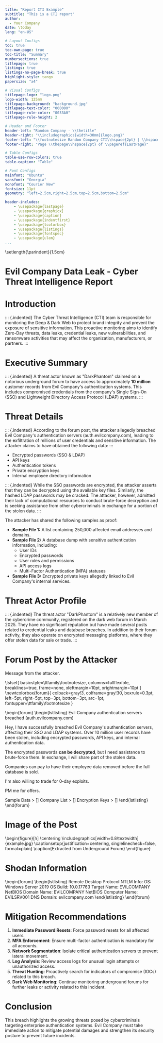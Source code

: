 ```yaml
---
title: "Report CTI Example"
subtitle: "This is a CTI report"
author: 
  - Your Company
date: \today
lang: "en-US" 

# Layout Configs
toc: true
toc-own-page: true
toc-title: "Summary"
numbersections: true
titlepage: true
listings: true
listings-no-page-break: true
highlight-style: tango
papersize: "a4"

# Visual Configs
titlepage-logo: "logo.png"
logo-width: 125mm
titlepage-background: "background.jpg"
titlepage-text-color: "000000"
titlepage-rule-color: "0033A0" 
titlepage-rule-height: 2

# Header and Footer
header-left: "Random Company - \\thetitle"
header-right: "\\includegraphics[width=30mm]{logo.png}"
footer-left: "\\footnotesize Random Company CTI\\hspace{2pt} | \\hspace{2pt} Confidential document"
footer-right: "Page \\thepage\\hspace{2pt} of \\pageref{LastPage}"

# Table Configs
table-use-row-colors: true
table-caption: "Table"

# Font Configs
mainfont: "Ubuntu"
sansfont: "Georgia"
monofont: "Courier New"
fontsize: 11pt
geometry: "left=2.5cm,right=2.5cm,top=2.5cm,bottom=2.5cm"

header-includes:
    - \usepackage{lastpage}
    - \usepackage{graphicx}
    - \usepackage{caption}
    - \usepackage{indentfirst}
    - \usepackage{tcolorbox}
    - \usepackage{listings}
    - \usepackage{fontspec}
    - \usepackage{ulem}
...
```


\setlength{\parindent}{1.5cm}

# Evil Company Data Leak - Cyber Threat Intelligence Report

# Introduction

::: {.indented}
The Cyber Threat Intelligence (CTI) team is responsible for monitoring the Deep & Dark Web to protect brand integrity and prevent the exposure of sensitive information. This proactive monitoring aims to identify Zero-Day threats, data leaks, credential leaks, new vulnerabilities, and ransomware activities that may affect the organization, manufacturers, or partners.
:::

# Executive Summary

::: {.indented}
A threat actor known as "DarkPhantom" claimed on a notorious underground forum to have access to approximately **10 million** customer records from Evil Company's authentication systems. This includes compromised credentials from the company's Single Sign-On (SSO) and Lightweight Directory Access Protocol (LDAP) systems.
:::

# Threat Details

::: {.indented}
According to the forum post, the attacker allegedly breached Evil Company's authentication servers (auth.evilcompany.com), leading to the exfiltration of millions of user credentials and sensitive information. The attacker claims to have obtained the following data:
:::

- Encrypted passwords (SSO & LDAP)
- API keys
- Authentication tokens
- Private encryption keys
- Internal employee directory information

::: {.indented}
While the SSO passwords are encrypted, the attacker asserts that they can be decrypted using the available key files. Similarly, the hashed LDAP passwords may be cracked. The attacker, however, admitted their lack of computational resources to conduct brute-force decryption and is seeking assistance from other cybercriminals in exchange for a portion of the stolen data.
:::

The attacker has shared the following samples as proof:

- **Sample File 1:** A list containing 250,000 affected email addresses and domains.
- **Sample File 2:** A database dump with sensitive authentication information, including:
    - User IDs
    - Encrypted passwords
    - User roles and permissions
    - API access logs
    - Multi-Factor Authentication (MFA) statuses
- **Sample File 3:** Encrypted private keys allegedly linked to Evil Company's internal services.

# Threat Actor Profile

::: {.indented}
The threat actor "DarkPhantom" is a relatively new member of the cybercrime community, registered on the dark web forum in March 2025. They have no significant reputation but have made several posts related to credential leaks and database breaches. In addition to their forum activity, they also operate on encrypted messaging platforms, where they offer stolen data for sale or trade.
:::

# Forum Post by the Attacker

Message from the attacker.

\lstset{
      basicstyle=\ttfamily\footnotesize,
      columns=fullflexible,
      breaklines=true,
      frame=none,
      xleftmargin=10pt,
      xrightmargin=10pt
    }
\newtcolorbox{forum}{
      colback=gray!3,
      colframe=gray!30,
      boxrule=0.3pt,
      left=5pt,
      right=5pt,
      top=3pt,
      bottom=3pt,
      arc=1pt,
      fontupper=\ttfamily\footnotesize
    }

\begin{forum}
\begin{lstlisting}
Evil Company authentication servers breached (auth.evilcompany.com)

Hey,
I have successfully breached Evil Company's authentication servers, affecting their SSO and LDAP systems.
Over 10 million user records have been stolen, including encrypted passwords, API keys, and internal authentication data.

The encrypted passwords **can be decrypted**, but I need assistance to brute-force them. In exchange, I will share part of the stolen data.

Companies can pay to have their employee data removed before the full database is sold.

I'm also willing to trade for 0-day exploits.

PM me for offers.

Sample Data > []
Company List > []
Encryption Keys > []
\end{lstlisting}
\end{forum}

# Image of the Post

\begin{figure}[h]
    \centering
    \includegraphics[width=0.8\textwidth]{example.jpg}
    \captionsetup{justification=centering, singlelinecheck=false, format=plain}
    \caption{Extracted from Underground Forum}
\end{figure}

# Shodan Information

\begin{forum}
\begin{lstlisting}
Remote Desktop Protocol NTLM Info:
  OS: Windows Server 2019
  OS Build: 10.0.17763
  Target Name: EVILCOMPANY
  NetBIOS Domain Name: EVILCOMPANY
  NetBIOS Computer Name: EVILSRV001
  DNS Domain: evilcompany.com
\end{lstlisting}
\end{forum}

# Mitigation Recommendations

1. **Immediate Password Resets**: Force password resets for all affected users.
2. **MFA Enforcement**: Ensure multi-factor authentication is mandatory for all accounts.
3. **Network Segmentation**: Isolate critical authentication servers to prevent lateral movement.
4. **Log Analysis**: Review access logs for unusual login attempts or unauthorized access.
5. **Threat Hunting**: Proactively search for indicators of compromise (IOCs) related to this breach.
6. **Dark Web Monitoring**: Continue monitoring underground forums for further leaks or activity related to this incident.

# Conclusion

This breach highlights the growing threats posed by cybercriminals targeting enterprise authentication systems. Evil Company must take immediate action to mitigate potential damages and strengthen its security posture to prevent future incidents.

